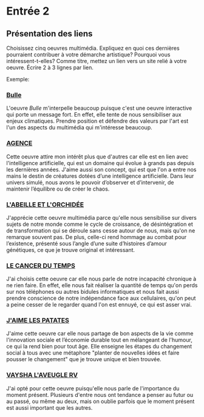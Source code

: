 # Entrée 2
## Présentation des liens
Choisissez cinq oeuvres multimédia. Expliquez en quoi ces dernières pourraient contribuer à votre démarche artistique? Pourquoi vous intéressent-t-elles? Comme titre, mettez un lien vers un site relié à votre oeuvre. Écrire 2 à 3 lignes par lien.

Exemple: 
### [Bulle](https://www.onf.ca/interactif/bulle/) 
L'oeuvre *Bulle* m'interpelle beaucoup puisque c'est une oeuvre interactive qui porte un message fort. En effet, elle tente de nous sensibiliser aux enjeux climatiques. Prendre position et défendre des valeurs par l'art est l'un des aspects du multimédia qui m'intéresse beaucoup.

### [AGENCE](https://www.onf.ca/interactif/agence_fr/)
Cette oeuvre attire mon intérêt plus que d'autres car elle est en lien avec l'intelligence artificielle, qui est un domaine qui évolue à grands pas depuis les dernières années. J'aime aussi son concept, qui est que l'on a entre nos mains le destin de créatures dotées d’une intelligence artificielle. Dans leur univers simulé, nous avons le pouvoir d’observer et d’intervenir, de maintenir l’équilibre ou de créer le chaos.

### [L'ABEILLE ET L'ORCHIDÉE](https://www.onf.ca/interactif/labeille_et_lorchidee/?interactive-hp_fr=feature_4&feature_type=w_interactive&banner_id=79963)
J'apprécie cette oeuvre multimédia parce qu'elle nous sensibilise sur divers sujets de notre monde comme le cycle de croissance, de désintégration et de transformation qui se déroule sans cesse autour de nous, mais qu'on ne remarque souvent pas. De plus, celle-ci rend hommage au combat pour l’existence, présenté sous l’angle d’une suite d’histoires d’amour génétiques, ce que je trouve original et intéressant.

### [LE CANCER DU TEMPS](https://www.onf.ca/interactif/cancer_du_temps/)
J'ai choisis cette oeuvre car elle nous parle de notre incapacité chronique à ne rien faire. En effet, elle nous fait réaliser la quantité de temps qu'on perds sur nos téléphones ou autres bidules informatiques et nous fait aussi prendre conscience de notre indépendance face aux cellulaires, qu'on peut a peine cesser de le regarder quand l'on est ennuyé, ce qui est asser vrai.

### [J'AIME LES PATATES](https://www.onf.ca/interactif/jaime_les_patates/)
J'aime cette oeuvre car elle nous partage de bon aspects de la vie comme l'innovation sociale et l’économie durable tout en mélangeant de l'humour, ce qui la rend bien pour tout âge. Elle enseigne les étapes du changement social à tous avec une métaphore "planter de nouvelles idées et faire pousser le changement" que je trouve unique et bien trouvée.

### [VAYSHA L'AVEUGLE RV](https://www.onf.ca/interactif/vaysha_laveugle_rv/)
J'ai opté pour cette oeuvre puisqu'elle nous parle de l'importance du moment présent. Plusieurs d'entre nous ont tendance a penser au futur ou au passé, ou même au deux, mais on oublie parfois que le moment présent est aussi important que les autres.
